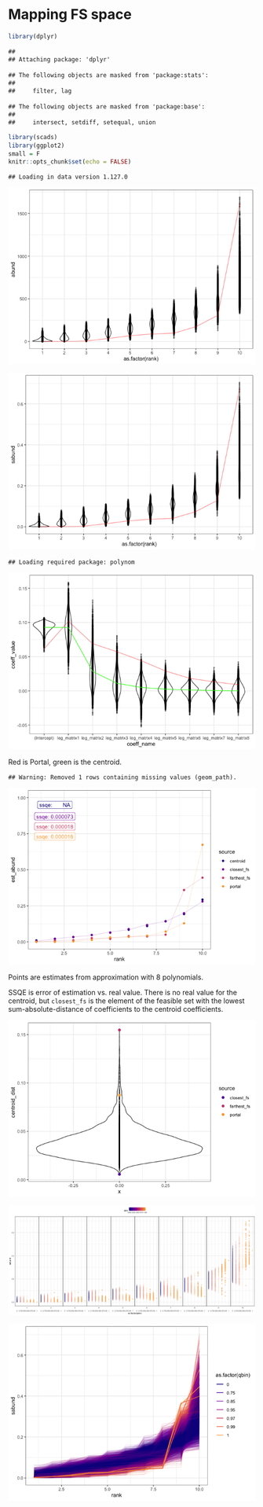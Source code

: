 Mapping FS space
================

``` r
library(dplyr)
```

    ## 
    ## Attaching package: 'dplyr'

    ## The following objects are masked from 'package:stats':
    ## 
    ##     filter, lag

    ## The following objects are masked from 'package:base':
    ## 
    ##     intersect, setdiff, setequal, union

``` r
library(scads)
library(ggplot2)
small = F
knitr::opts_chunk$set(echo = FALSE)
```

    ## Loading in data version 1.127.0

![](fs_space_files/figure-markdown_github/density%20plot%20perhaps-1.png)

![](fs_space_files/figure-markdown_github/rescaled%20sads%20and%20density%20plots-1.png)

    ## Loading required package: polynom

![](fs_space_files/figure-markdown_github/distance%20to%20centroid-1.png)

Red is Portal, green is the centroid.

    ## Warning: Removed 1 rows containing missing values (geom_path).

![](fs_space_files/figure-markdown_github/generate%20from%20centroid,%20empirical-1.png)

Points are estimates from approximation with 8 polynomials.

SSQE is error of estimation vs. real value. There is no real value for the centroid, but `closest_fs` is the element of the feasible set with the lowest sum-absolute-distance of coefficients to the centroid coefficients.

![](fs_space_files/figure-markdown_github/dist%20to%20centroid%20plot-1.png)

![](fs_space_files/figure-markdown_github/heatmap-1.png)

![](fs_space_files/figure-markdown_github/linecloud-1.png)
